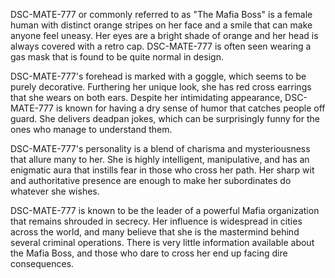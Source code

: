 DSC-MATE-777 or commonly referred to as "The Mafia Boss" is a female human with distinct orange stripes on her face and a smile that can make anyone feel uneasy. Her eyes are a bright shade of orange and her head is always covered with a retro cap. DSC-MATE-777 is often seen wearing a gas mask that is found to be quite normal in design. 

DSC-MATE-777's forehead is marked with a goggle, which seems to be purely decorative. Furthering her unique look, she has red cross earrings that she wears on both ears. Despite her intimidating appearance, DSC-MATE-777 is known for having a dry sense of humor that catches people off guard. She delivers deadpan jokes, which can be surprisingly funny for the ones who manage to understand them. 

DSC-MATE-777's personality is a blend of charisma and mysteriousness that allure many to her. She is highly intelligent, manipulative, and has an enigmatic aura that instills fear in those who cross her path. Her sharp wit and authoritative presence are enough to make her subordinates do whatever she wishes. 

DSC-MATE-777 is known to be the leader of a powerful Mafia organization that remains shrouded in secrecy. Her influence is widespread in cities across the world, and many believe that she is the mastermind behind several criminal operations. There is very little information available about the Mafia Boss, and those who dare to cross her end up facing dire consequences.